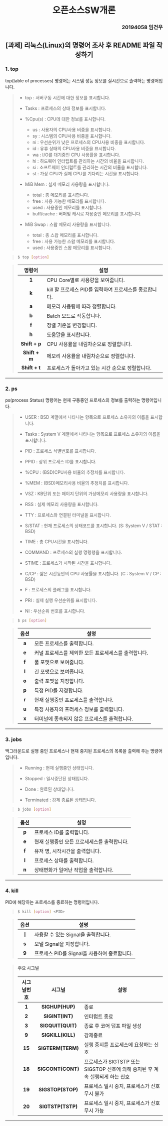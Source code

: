 
# <div align="center">오픈소스SW개론</div> 
### <div align="right">20194058 임건우 </div>


## <div align="center">[과제] 리눅스(Linux)의 명령어 조사 후 README 파일 작성하기</div>  

### 1. top
top(table of processes) 명령어는 시스템 성능 정보를 실시간으로 출력하는 명령어입니다.

> + top : 서버구동 시간에 대한 정보를 표시합니다.
>
> + Tasks : 프로세스의 상태 정보를 표시합니다.
>
> + %Cpu(s) : CPU데 대한 정보를 표시합니다.
>   + us : 사용자의 CPU사용 비중을 표시합니다.
>   + sy : 시스템의 CPU사용 비중을 표시합니다.
>   + ni : 우선순위가 낮은 프로세스의 CPU사용 비중을 표시합니다.
>   + id : 유휴 상태의 CPU사용 비중을 표시합니다.
>   + wa : I/O를 대기중인 CPU 사용률을 표시합니다.
>   + hi : 하드웨어 인터럽트를 관리하는 시간의 비율을 표시합니다.
>   + si : 소프트웨어 인터럽트를 관리하는 시간의 비율을 표시합니다.
>   + st : 가상 CPU가 실제 CPU를 기다리는 시간을 표시합니다.
>
> + MiB Mem : 실제 메모리 사용량을 표시합니다.
>   + total : 총 메모리를 표시합니다.
>   + free : 사용 가능한 메모리를 표시합니다.
>   + used : 사용중인 메모리를 표시합니다.
>   + buff/cache : 버퍼및 캐시로 자용중인 메모리를 표시합니다.
>     
> + MiB Swap : 스왑 메모리 사용량을 표시합니다.
>   + total : 총 스왑 메모리를 표시합니다.
>   + free : 사용 가능한 스왑 메모리를 표시합니다.
>   + used : 사용중인 스왑 메모리를 표시합니다.

> ```bash
> $ top [option]
> ```

> | 명령어 |<div align="center">설명</div> |
> |:---:|:---|
> |**1**|CPU Core별로 사용량을 보여줍니다.|
> |**k**|kill 할 프로세스 PID를 입력하여 프로세스를 종료합니다.|
> |**a**|메모리 사용량에 따라 정렬합니다.|
> |**b**|Batch 모드로 작동합니다.|
> |**f**|정렬 기준을 변경합니다.|
> |**h**|도움말을 표시합니다.|
> |**Shift + p**|CPU 사용률을 내림차순으로 정렬합니다.|
> |**Shift + m**|메모리 사용률을 내림차순으로 정렬합니다.|
> |**Shift + t**|프로세스가 돌아가고 있는 시간 순으로 정렬합니다.|

***
### 2. ps
ps(process Status) 명령어는 현재 구동중인 프로세스의 정보를 출력하는 명령어입니다.

> + USER : BSD 계열에서 나타나는 항목으로 프로세스 소유자의 이름을 표시합니다.
>
> + Tasks : System V 계열에서 나타나는 항목으로 프로세스 소유자의 이름을 표시합니다.
>
> + PID : 프로세스 식별번호를 표시합니다.
>
> + PPID : 상위 프로세스 ID를 표시합니다.
>
> + %CPU : (BSD)CPU사용 비율의 추정치를 표시합니다.
>
> + %MEM : (BSD)메모리사용 비율의 추정치를 표시합니다.
>
> + VSZ : KB단위 또는 페이지 단위의 가상메모리 사용량을 표시합니다.
>
> + RSS : 실제 메모리 사용량을 표시합니다.
>
> + TTY : 프로세스와 연결된 터미널을 표시합니다.
>
> + S/STAT : 현재 프로세스의 상태코드를 표시합니다. (S: System V / STAT : BSD)
>   
> + TIME : 총 CPU시간을 표시합니다.
>
> + COMMAND : 프로세스의 실행 명령행을 표시합니다.
>
> + STIME : 프로세스가 시작된 시간을 표시합니다.
>
> + C/CP : 짧은 시간동안의 CPU 사용률을 표시합니다. (C : System V / CP : BSD)
>
> + F : 프로세스의 플래그를 표시합니다.
>
> + PRI : 실제 실행 우선순위를 표시합니다.
>
> + NI : 우선순위 번호를 표시합니다.

> ```bash
> $ ps [option]
> ```

> | 옵션 |<div align="center">설명</div> |
> |:---:|:---|
> |**a**|모든 프로세스를 출력합니다.|
> |**e**|커널 프로세스를 제외한 모든 프로세세스를 출력합니다.|
> |**f**|풀 포맷으로 보여줍니다.|
> |**l**|긴 포맷으로 보여줍니다.|
> |**o**|출력 포맷을 지정합니다.|
> |**p**|특정 PID를 지정합니다.|
> |**r**|현재 실행중인 프로세스를 출력합니다.|
> |**u**|특정 사용자의 프러세스 정보를 출력합니다.|
> |**x**|터미널에 종속되지 않은 프로세스를 출력합니다.|

***
### 3. jobs
백그라운드로 실행 중인 프로세스나 현재 중지된 프로세스의 목록을 출력해 주는 명령어입니다.

> + Running : 현재 실행중인 상태입니다.
>
> + Stopped : 일시중단된 상태입니다.
>
> + Done : 완료된 상태입니다.
>
> + Terminated : 강제 종료된 상태입니다.

> ```bash
> $ jobs [option]
> ```

> | 옵션 |<div align="center">설명</div> |
> |:---:|:---|
> |**p**|프로세스 ID를 출력합니다.|
> |**e**|현재 실행중인 모든 프로세세스를 출력합니다.|
> |**f**|유저 명, 시작시간을 출력합니다.|
> |**l**|프로세스 상태를 출력합니다.|
> |**n**|상태변화가 일어난 작업을 출력합니다.|

***
### 4. kill
PID에 해당하는 프로세스를 종료하는 명령어입니다.

> ```bash
> $ kill [option] <PID>
> ```

> | 옵션 |<div align="center">설명</div> |
> |:---:|:---|
> |**ㅣ**|사용할 수 있는 Signal을 출력합니다.|
> |**s**|보낼 Signal을 지정합니다.|
> |**9**|프로세스 PID를 Signal을 사용하여 종료합니다.|

> #### 주요 시그널
> | 시그널번호 | 시그널 |<div align="center">설명</div> |
> |:---:|:---:|:---|
> |**1**|**SIGHUP(HUP)**|종료|
> |**2**|**SIGINT(INT)**|인터럽트 종료|
> |**3**|**SIGQUIT(QUIT)**|종료 후 코어 덤프 파일 생성|
> |**9**|**SIGKILL(KILL)**|강제종료|
> |**15**|**SIGTERM(TERM)**|실행 중지를 프로세스에 요청하는 신호|
> |**18**|**SIGCONT(CONT)**|프로세스가 SIGTSTP 또는 SIGSTOP 신호에 의해 중지된 후 계속 실행되게 하는 신호|
> |**19**|**SIGSTOP(STOP)**|프로세스 일시 중지, 프로세스가 신호 무시 불가|
> |**20**|**SIGTSTP(TSTP)**|프로세스 일시 중지, 프로세스가 신호 무시 가능|

***
